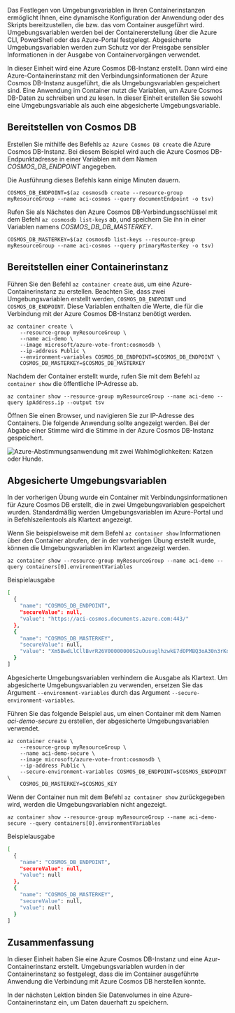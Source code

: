 Das Festlegen von Umgebungsvariablen in Ihren Containerinstanzen ermöglicht Ihnen, eine dynamische Konfiguration der Anwendung oder des Skripts bereitzustellen, die bzw. das vom Container ausgeführt wird. Umgebungsvariablen werden bei der Containererstellung über die Azure CLI, PowerShell oder das Azure-Portal festgelegt. Abgesicherte Umgebungsvariablen werden zum Schutz vor der Preisgabe sensibler Informationen in der Ausgabe von Containervorgängen verwendet.

In dieser Einheit wird eine Azure Cosmos DB-Instanz erstellt. Dann wird eine Azure-Containerinstanz mit den Verbindungsinformationen der Azure Cosmos DB-Instanz ausgeführt, die als Umgebungsvariablen gespeichert sind. Eine Anwendung im Container nutzt die Variablen, um Azure Cosmos DB-Daten zu schreiben und zu lesen. In dieser Einheit erstellen Sie sowohl eine Umgebungsvariable als auch eine abgesicherte Umgebungsvariable.

## <a name="deploy-cosmose-db"></a>Bereitstellen von Cosmos DB

Erstellen Sie mithilfe des Befehls `az Azure Cosmos DB create` die Azure Cosmos DB-Instanz. Bei diesem Beispiel wird auch die Azure Cosmos DB-Endpunktadresse in einer Variablen mit dem Namen *COSMOS_DB_ENDPOINT* angegeben.

Die Ausführung dieses Befehls kann einige Minuten dauern.

```azurecli
COSMOS_DB_ENDPOINT=$(az cosmosdb create --resource-group myResourceGroup --name aci-cosmos --query documentEndpoint -o tsv)
```

Rufen Sie als Nächstes den Azure Cosmos DB-Verbindungsschlüssel mit dem Befehl `az cosmosdb list-keys` ab, und speichern Sie ihn in einer Variablen namens *COSMOS_DB_DB_MASTERKEY*.

```azurecli
COSMOS_DB_MASTERKEY=$(az cosmosdb list-keys --resource-group myResourceGroup --name aci-cosmos --query primaryMasterKey -o tsv)
```

## <a name="deploy-container-instance"></a>Bereitstellen einer Containerinstanz

Führen Sie den Befehl `az container create` aus, um eine Azure-Containerinstanz zu erstellen. Beachten Sie, dass zwei Umgebungsvariablen erstellt werden, `COSMOS_DB_ENDPOINT` und `COSMOS_DB_ENDPOINT`. Diese Variablen enthalten die Werte, die für die Verbindung mit der Azure Cosmos DB-Instanz benötigt werden.

```azurecli
az container create \
    --resource-group myResourceGroup \
    --name aci-demo \
    --image microsoft/azure-vote-front:cosmosdb \
    --ip-address Public \
    --environment-variables COSMOS_DB_ENDPOINT=$COSMOS_DB_ENDPOINT \
    COSMOS_DB_MASTERKEY=$COSMOS_DB_MASTERKEY
```

Nachdem der Container erstellt wurde, rufen Sie mit dem Befehl `az container show` die öffentliche IP-Adresse ab.

```azurecli
az container show --resource-group myResourceGroup --name aci-demo --query ipAddress.ip --output tsv
```

Öffnen Sie einen Browser, und navigieren Sie zur IP-Adresse des Containers. Die folgende Anwendung sollte angezeigt werden. Bei der Abgabe einer Stimme wird die Stimme in der Azure Cosmos DB-Instanz gespeichert.

![Azure-Abstimmungsanwendung mit zwei Wahlmöglichkeiten: Katzen oder Hunde.](../media-draft/azure-vote.png)

## <a name="secured-environment-variables"></a>Abgesicherte Umgebungsvariablen

In der vorherigen Übung wurde ein Container mit Verbindungsinformationen für Azure Cosmos DB erstellt, die in zwei Umgebungsvariablen gespeichert wurden. Standardmäßig werden Umgebungsvariablen im Azure-Portal und in Befehlszeilentools als Klartext angezeigt.

Wenn Sie beispielsweise mit dem Befehl `az container show` Informationen über den Container abrufen, der in der vorherigen Übung erstellt wurde, können die Umgebungsvariablen im Klartext angezeigt werden.

```azurecli
az container show --resource-group myResourceGroup --name aci-demo --query containers[0].environmentVariables
```

Beispielausgabe

```bash
[
  {
    "name": "COSMOS_DB_ENDPOINT",
    "secureValue": null,
    "value": "https://aci-cosmos.documents.azure.com:443/"
  },
  {
    "name": "COSMOS_DB_MASTERKEY",
    "secureValue": null,
    "value": "Xm5BwdLlCllBvrR26V00000000S2uOusuglhzwkE7dOPMBQ3oA30n3rKd8PKA13700000000095ynys863Ghgw=="
  }
]
```

Abgesicherte Umgebungsvariablen verhindern die Ausgabe als Klartext. Um abgesicherte Umgebungsvariablen zu verwenden, ersetzen Sie das Argument `--environment-variables` durch das Argument `--secure-environment-variables`.

Führen Sie das folgende Beispiel aus, um einen Container mit dem Namen *aci-demo-secure* zu erstellen, der abgesicherte Umgebungsvariablen verwendet.

```azurecli
az container create \
    --resource-group myResourceGroup \
    --name aci-demo-secure \
    --image microsoft/azure-vote-front:cosmosdb \
    --ip-address Public \
    --secure-environment-variables COSMOS_DB_ENDPOINT=$COSMOS_ENDPOINT \
    COSMOS_DB_MASTERKEY=$COSMOS_KEY
```

Wenn der Container nun mit dem Befehl `az container show` zurückgegeben wird, werden die Umgebungsvariablen nicht angezeigt.

```azurecli
az container show --resource-group myResourceGroup --name aci-demo-secure --query containers[0].environmentVariables
```

Beispielausgabe

```bash
[
  {
    "name": "COSMOS_DB_ENDPOINT",
    "secureValue": null,
    "value": null
  },
  {
    "name": "COSMOS_DB_MASTERKEY",
    "secureValue": null,
    "value": null
  }
]
```

## <a name="summary"></a>Zusammenfassung

In dieser Einheit haben Sie eine Azure Cosmos DB-Instanz und eine Azur- Containerinstanz erstellt. Umgebungsvariablen wurden in der Containerinstanz so festgelegt, dass die im Container ausgeführte Anwendung die Verbindung mit Azure Cosmos DB herstellen konnte.

In der nächsten Lektion binden Sie Datenvolumes in eine Azure-Containerinstanz ein, um Daten dauerhaft zu speichern.
